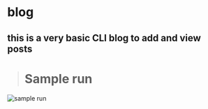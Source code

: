 # blog

this is a very basic CLI blog to add and view posts
--

># Sample run
![sample run](https://lh3.googleusercontent.com/X-4b4OgqaXValuwY5v2XPt3lH-sB9D-UNoFe6uL1ptAHRqGsJ3nYYTqkrRhSMjYsRGdjtr-LDHZ5YNN5O6KK=w1920-h937)